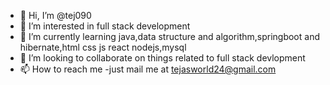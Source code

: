 - 👋 Hi, I’m @tej090
- 👀 I’m interested in full stack development
- 🌱 I’m currently learning  java,data structure and algorithm,springboot and  hibernate,html css js react nodejs,mysql
- 💞️ I’m looking to collaborate on things related to full stack devlopment
- 📫 How to reach me -just mail me at tejasworld24@gmail.com

<!---
tej090/tej090 is a ✨ special ✨ repository because its `README.md` (this file) appears on your GitHub profile.
You can click the Preview link to take a look at your changes.
--->
